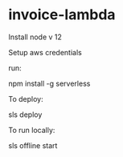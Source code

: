 # invoice-lambda

Install node v 12

Setup aws credentials

run:

npm install -g serverless


To deploy:

sls deploy


To run locally:     

sls offline start
